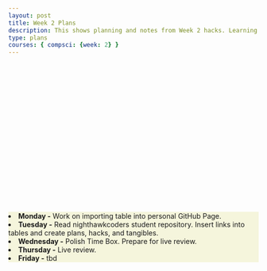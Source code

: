 ```yaml
---
layout: post
title: Week 2 Plans
description: This shows planning and notes from Week 2 hacks. Learning outcome. Creating a lab notebook on GitHub page.
type: plans
courses: { compsci: {week: 2} }
---
```


<html>
   <head>
   </head>

   <body>
      <div style = "position:relative; left:0px; top:300px; background-color:beige;">
  <li><b>Monday -</b> Work on importing table into personal GitHub Page.</li>
  <li><b>Tuesday -</b> Read nighthawkcoders student repository. Insert links into tables and create plans, hacks, and tangibles.</li>
  <li><b>Wednesday -</b> Polish Time Box. Prepare for live review. </li>
  <li><b>Thursday -</b> Live review. </li>
  <li><b>Friday -</b> tbd </li>
      </div>
   </body>
</html>
